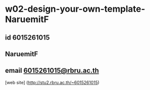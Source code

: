 # w02-design-your-own-template-NaruemitF
## id 6015261015
## NaruemitF
## email 6015261015@rbru.ac.th
[web site]
(http://stu2.rbru.ac.th/~6015261015)